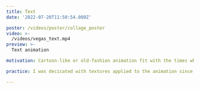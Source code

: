 ```yaml
---
title: Text
date: '2022-07-20T11:50:54.000Z'

poster: /videos/poster/collage_poster
video: >-
  /videos/vegas_text.mp4
preview: >-
  Text animation 

motivation: Cartoon-like or old-fashion animation fit with the times where people have been constantly consuming digital and more sophisticated images and animation. I love to see more of motion graphics like that.

practice: I was decicated with textures applied to the animation since the feel of paper and wiggle style will be easily messed up by creating unnecessary noise. So I spent some time tweaking what <i>feels</i> right.

---
```


